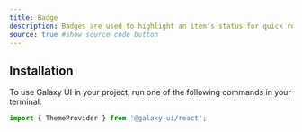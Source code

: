 ```yaml
---
title: Badge
description: Badges are used to highlight an item's status for quick recognition.
source: true #show source code button
---
```


## Installation

To use Galaxy UI in your project, run one of the following commands in your terminal:

```js
import { ThemeProvider } from '@galaxy-ui/react';
```
